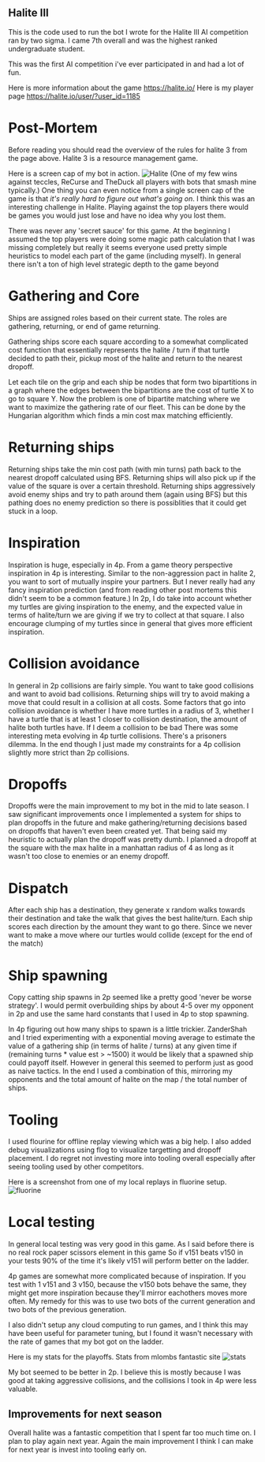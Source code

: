 ## Halite III
This is the code used to run the bot I wrote for the Halite III AI competition
ran by two sigma. I came 7th overall and was the highest ranked undergraduate
student. 

This was the first AI competition i've ever participated in and had a lot of fun.

Here is more information about the game https://halite.io/
Here is my player page https://halite.io/user/?user_id=1185

# Post-Mortem
Before reading you should read the overview of the rules for halite 3 from 
the page above. Halite 3 is a resource management game.

Here is a screen cap of my bot in action.
![Halite](https://i.imgur.com/TmiKKkw.png)
(One of my few wins against teccles, ReCurse and TheDuck all players with bots
that smash mine typically.) One thing you 
can even notice from a single screen cap of the game is that *it's really hard
to figure out what's going on*. I think this was an interesting challenge
in Halite. Playing against the top players there would be games you would just lose and have no idea why you lost them.

There was never any 'secret sauce' for this game. At the beginning I assumed
the top players were doing some magic path calculation that I was missing completely
but really it seems everyone used pretty simple heuristics to model each part of the game
(including myself).
In general there isn't a ton of high level strategic depth to the game beyond 


# Gathering and Core
Ships are assigned roles based on their current state. The roles are
gathering, returning, or end of game returning.

Gathering ships score each square according to a somewhat complicated 
cost function that essentially represents the halite / turn if that turtle
decided to path their, pickup most of the halite and return to the nearest dropoff.

Let each tile on the grip and each ship be nodes that form two bipartitions in a graph where the edges between the bipartitions are the cost of turtle X to go to square Y. Now the problem is one of bipartite matching where we want to maximize the gathering rate of our fleet. This can be done by the Hungarian algorithm which finds a min cost max matching efficiently.

# Returning ships
Returning ships take the min cost path (with min turns) path back to the nearest dropoff calculated using BFS. Returning ships will also pick up if the value of the square is over a certain threshold. Returning ships aggressively avoid enemy ships and try to path around them (again using BFS) but this pathing does no enemy prediction so there is possiblities that it could get stuck in a loop.

# Inspiration
Inspiration is huge, especially in 4p. From a game theory perspective inspiration in 4p is interesting. Similar to the non-aggression pact in halite 2, you want to sort of mutually inspire your partners. But I never really
had any fancy inspiration prediction (and from reading other post mortems this didn't
seem to be a common feature.) In 2p, I do take into account whether my turtles are
giving inspiration to the enemy, and the expected value in terms of halite/turn we
are giving if we try to collect at that square. I also encourage clumping of my turtles
since in general that gives more efficient inspiration.

# Collision avoidance
In general in 2p collisions are fairly simple. You want to take good collisions and want to avoid bad collisions. Returning ships will try to avoid making a move that could result in a collision at all costs. Some factors that go into collision avoidance is
whether I have more turtles in a radius of 3, whether I have a turtle that is at least
1 closer to collision destination, the amount of halite both turtles have.
If I deem a collision to be bad
There was some interesting meta evolving in 4p turtle collisions. There's a prisoners
dilemma. In the end though I just made my constraints for a 4p collision slightly more strict than 2p collisions.

# Dropoffs
Dropoffs were the main improvement to my bot in the mid to late season.
I saw significant improvements once I implemented a system for ships to plan dropoffs
in the future and make gathering/returning decisions based on dropoffs that haven't
even been created yet. That being said my heuristic to actually plan the dropoff was pretty dumb. I planned a dropoff at the square with the max halite in a manhattan radius of 4 as long as it wasn't too close to enemies or an enemy dropoff.

# Dispatch
After each ship has a destination, they generate x random walks towards their destination
and take the walk that gives the best halite/turn. 
Each ship scores each direction by the amount they want to go there.
Since we never want to make a move where our turtles would collide (except for the end of the match) 

# Ship spawning
Copy catting ship spawns in 2p seemed like a pretty good 'never be worse strategy'. I would permit overbuilding ships by about 4-5 over my opponent in 2p and use the
same hard constants that I used in 4p to stop spawning.

In 4p figuring out how many ships to spawn is a little trickier. ZanderShah and I tried
experimenting with a exponential moving average to estimate the value of a gathering ship (in terms of halite / turns)
at any given time if (remaining turns * value est > ~1500) it would be likely that a spawned ship could payoff itself. However in general this seemed to perform just as good as naive tactics. In the end I used a combination of this, mirroring my opponents and the total amount of halite on the map / the total number of ships.

# Tooling
I used flourine for offline replay viewing which was a big help. I also added 
debug visualizations using flog to visualize targetting and dropoff placement. I do
regret not investing more into tooling overall especially after seeing tooling used by other competitors.

Here is a screenshot from one of my local replays in fluorine setup.
![fluorine](https://i.imgur.com/9r4xxOU.png)

# Local testing
In general local testing was very good in this game. As I said before there is no real rock paper scissors element in this game
So if v151 beats v150 in your tests 90% of the time it's likely v151 will perform better on the ladder.

4p games are somewhat more complicated because of inspiration. If you test with 1 v151 and 3 v150, because the v150 bots
behave the same, they might get more inspiration because they'll mirror eachothers moves more often. My remedy for this was
to use two bots of the current generation and two bots of the previous generation.

I also didn't setup any cloud computing to run games, and I think this may have been useful for parameter tuning, but I found
it wasn't necessary with the rate of games that my bot got on the ladder.

Here is my stats for the playoffs.
Stats from mlombs fantastic site 
![stats](https://i.imgur.com/HdrNwFd.png)

My bot seemed to be better in 2p. I believe this is mostly because I was good
at taking aggressive collisions, and the collisions I took in 4p were less
valuable.


## Improvements for next season
Overall halite was a fantastic competition that I spent far too much time on.
I plan to play again next year. Again the main improvement I think I can make
for next year is invest into tooling early on.

